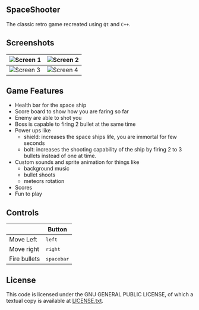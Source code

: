 ## SpaceShooter

The classic retro game recreated using `Qt` and `C++`.

## Screenshots

| ![Screen 1](https://i.imgur.com/8RLbjX8.png) | ![Screen 2](https://i.imgur.com/Xmgd0xt.png) |
|----------------------------------------------|----------------------------------------------|
| ![Screen 3](https://i.imgur.com/BeaJN4P.png) | ![Screen 4](https://i.imgur.com/3O8N9dI.png) |

## Game Features

- Health bar for the space ship
- Score board to show how you are faring so far
- Enemy are able to shot you
- Boss is capable to firing 2 bullet at the same time
- Power ups like
  - shield: increases the space ships life, you are immortal for few seconds
  - bolt: increases the shooting capability of the ship by firing 2 to 3 bullets instead of one at time.
- Custom sounds and sprite animation for things like
  - background music
  - bullet shoots
  - meteors rotation
- Scores
- Fun to play

## Controls

|              | Button              |
|--------------|---------------------|
| Move Left    | <kbd>left</kbd>     |
| Move right   | <kbd>right</kbd>    |
| Fire bullets | <kbd>spacebar</kbd> |

## License

This code is licensed under the GNU GENERAL PUBLIC LICENSE, of which a textual copy is available at [LICENSE.txt](LICENSE.txt).
